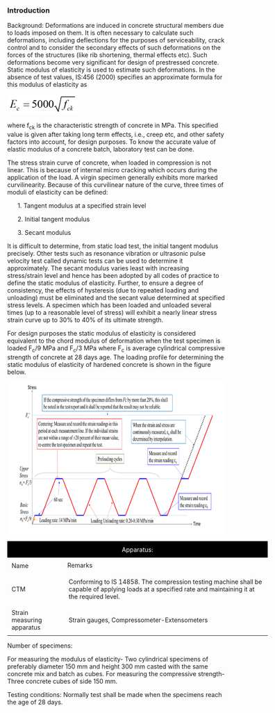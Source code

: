 ### Introduction

Background: Deformations are induced in concrete structural members due to loads imposed on them. It is often necessary to calculate such deformations, including deflections for the purposes of serviceability, crack control and to consider the secondary effects of such deformations on the forces of the structures (like rib shortening, thermal effects etc). Such deformations become very significant for design of prestressed concrete. Static modulus of elasticity is used to estimate such deformations. In the absence of test values, IS:456 (2000) specifies an approximate formula for this modulus of elasticity as

<img src="images/pic2.png" height="46px">

where f<sub>ck</sub> is the characteristic strength of concrete in MPa. This specified value is given after taking long term effects, i.e., creep etc, and other safety factors into account, for design purposes. To know the accurate value of elastic modulus of a concrete batch, laboratory test can be done.

The stress strain curve of concrete, when loaded in compression is not linear. This is because of internal micro cracking which occurs during the application of the load. A virgin specimen generally exhibits more marked curvilinearity. Because of this curvilinear nature of the curve, three times of moduli of elasticity can be defined:

<ul>1. Tangent modulus at a specified strain level</ul>
<ul>2. Initial tangent modulus</ul>
<ul>3. Secant modulus</ul>

It is difficult to determine, from static load test, the initial tangent modulus precisely. Other tests such as resonance vibration or ultrasonic pulse velocity test called dynamic tests can be used to determine it approximately. The secant modulus varies least with increasing stress/strain level and hence has been adopted by all codes of practice to define the static modulus of elasticity. Further, to ensure a degree of consistency, the effects of hysteresis (due to repeated loading and unloading) must be eliminated and the secant value determined at specified stress levels. A specimen which has been loaded and unloaded several times (up to a reasonable level of stress) will exhibit a nearly linear stress strain curve up to 30% to 40% of its ultimate strength.

For design purposes the static modulus of elasticity is considered equivalent to the chord modulus of deformation when the test specimen is loaded F<sub>c</sub>/9 MPa and F<sub>c</sub>/3 MPa where F<sub>c</sub> is average cylindrical compressive strength of concrete at 28 days age. The loading profile for determining the static modulus of elasticity of hardened concrete is shown in the figure below.

<img src="images/pic1.png" height="350px">

<table style="width: 600px">
    <tr style="background-color: #000; color: #FFF; text-align : center;">
       <td colspan="2" style="padding: 10px">Apparatus:</td>
   </tr>
   <tr>
      <td style="padding: 10px">Name</td>
      <td>Remarks</td>
   </tr>
   <tr>
      <td style="padding: 10px">CTM</td>
      <td style="padding: 10px">Conforming to IS 14858. The compression testing machine shall be capable of applying loads at a specified rate and maintaining it at the required level.</td>
   </tr>
   <tr>
      <td style="padding: 10px">Strain measuring apparatus</td>
      <td style="padding: 10px">Strain gauges, Compressometer-Extensometers</td>
   </tr>
</table>


Number of specimens:

For measuring the modulus of elasticity- Two cylindrical specimens of preferably diameter 150 mm and height 300 mm casted with the same concrete mix and batch as cubes. For measuring the compressive strength- Three concrete cubes of side 150 mm.

Testing conditions: Normally test shall be made when the specimens reach the age of 28 days.
